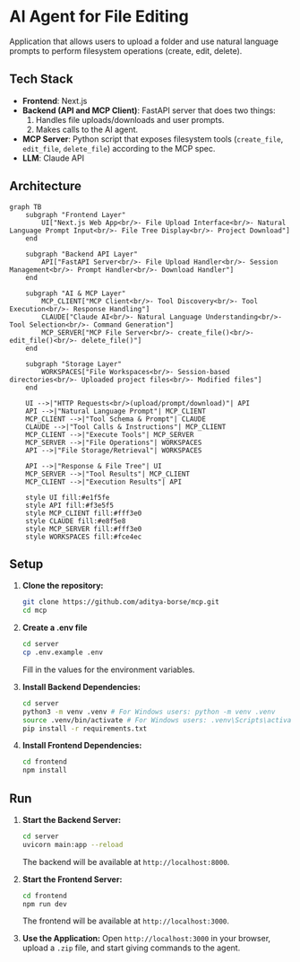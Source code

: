 # AI Agent for File Editing

Application that allows users to upload a folder and use natural language prompts to perform filesystem operations (create, edit, delete). 

## Tech Stack

*   **Frontend**: Next.js
*   **Backend (API and MCP Client)**: FastAPI server that does two things:
    1.  Handles file uploads/downloads and user prompts.
    2.  Makes calls to the AI agent.
*   **MCP Server**: Python script that exposes filesystem tools (`create_file`, `edit_file`, `delete_file`) according to the MCP spec.
*   **LLM**: Claude API


## Architecture 

```mermaid
graph TB
    subgraph "Frontend Layer"
        UI["Next.js Web App<br/>- File Upload Interface<br/>- Natural Language Prompt Input<br/>- File Tree Display<br/>- Project Download"]
    end
    
    subgraph "Backend API Layer"
        API["FastAPI Server<br/>- File Upload Handler<br/>- Session Management<br/>- Prompt Handler<br/>- Download Handler"]
    end
    
    subgraph "AI & MCP Layer"
        MCP_CLIENT["MCP Client<br/>- Tool Discovery<br/>- Tool Execution<br/>- Response Handling"]
        CLAUDE["Claude AI<br/>- Natural Language Understanding<br/>- Tool Selection<br/>- Command Generation"]
        MCP_SERVER["MCP File Server<br/>- create_file()<br/>- edit_file()<br/>- delete_file()"]
    end
    
    subgraph "Storage Layer"
        WORKSPACES["File Workspaces<br/>- Session-based directories<br/>- Uploaded project files<br/>- Modified files"]
    end
    
    UI -->|"HTTP Requests<br/>(upload/prompt/download)"| API
    API -->|"Natural Language Prompt"| MCP_CLIENT
    MCP_CLIENT -->|"Tool Schema & Prompt"| CLAUDE
    CLAUDE -->|"Tool Calls & Instructions"| MCP_CLIENT
    MCP_CLIENT -->|"Execute Tools"| MCP_SERVER
    MCP_SERVER -->|"File Operations"| WORKSPACES
    API -->|"File Storage/Retrieval"| WORKSPACES
    
    API -->|"Response & File Tree"| UI
    MCP_SERVER -->|"Tool Results"| MCP_CLIENT
    MCP_CLIENT -->|"Execution Results"| API
    
    style UI fill:#e1f5fe
    style API fill:#f3e5f5
    style MCP_CLIENT fill:#fff3e0
    style CLAUDE fill:#e8f5e8
    style MCP_SERVER fill:#fff3e0
    style WORKSPACES fill:#fce4ec
```

## Setup

1.  **Clone the repository:**
    ```bash
    git clone https://github.com/aditya-borse/mcp.git
    cd mcp
    ```

2.  **Create a .env file**
    ```bash
    cd server
    cp .env.example .env
    ```
    Fill in the values for the environment variables.

3.  **Install Backend Dependencies:**
    ```bash
    cd server
    python3 -m venv .venv # For Windows users: python -m venv .venv
    source .venv/bin/activate # For Windows users: .venv\Scripts\activate
    pip install -r requirements.txt
    ```

4.  **Install Frontend Dependencies:**
    ```bash
    cd frontend
    npm install
    ```

## Run

1.  **Start the Backend Server:**
    ```bash
    cd server
    uvicorn main:app --reload
    ```
    The backend will be available at `http://localhost:8000`.

2.  **Start the Frontend Server:**
    ```bash
    cd frontend
    npm run dev
    ```
    The frontend will be available at `http://localhost:3000`.

3.  **Use the Application:**
    Open `http://localhost:3000` in your browser, upload a `.zip` file, and start giving commands to the agent.